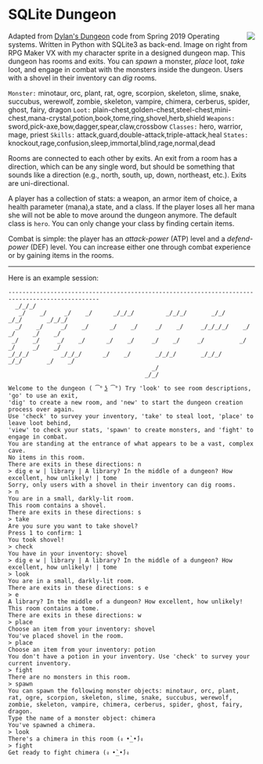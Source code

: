 SQLite Dungeon
==============
<img src="https://66.media.tumblr.com/d471e4f3dee7aca7d07468ae89225edb/tumblr_ppnk1hKli51tk06jno1_540.jpg" align="right"> 
Adapted from <a href="https://github.com/dylanmc/SQLiteDungeon">Dylan's Dungeon</a> code from Spring 2019 Operating systems. 
Written in Python with SQLite3 as back-end. Image on right from RPG Maker VX with my character sprite in a designed dungeon map. This dungeon has rooms and exits. You can <i>spawn</i> a monster, <i>place</i>  loot, <i>take</i>  loot, and engage in combat with the monsters inside the dungeon. Users with a shovel in their inventory can <i>dig</i>  rooms. 

`Monster:` minotaur, orc, plant, rat, ogre, scorpion, skeleton, slime, snake, succubus, werewolf, zombie, skeleton, vampire, chimera, cerberus, spider, ghost, fairy, dragon `Loot:` plain-chest,golden-chest,steel-chest,mini-chest,mana-crystal,potion,book,tome,ring,shovel,herb,shield `Weapons:` sword,pick-axe,bow,dagger,spear,claw,crossbow `Classes:` hero, warrior, mage, priest `Skills:` attack,guard,double-attack,triple-attack,heal `States:` knockout,rage,confusion,sleep,immortal,blind,rage,normal,dead

Rooms are connected to each other by exits. An exit from a room has a
direction, which can be any single word, but should be something that
sounds like a direction (e.g., north, south, up, down, northeast,
etc.). Exits are uni-directional.

A player has a collection of stats: a weapon, an armor item of choice, a health parameter (mana),a state, and a class. If the player
loses all her mana she will not be able to move around the dungeon anymore. The default class is `hero`. You can only change your class
by finding certain items. 

Combat is simple: the player has an *attack-power* (ATP) level and a *defend-power* (DEF) level. You can increase either one through combat experience or by gaining items in the rooms.  

--------

Here is an example session:

```
------------------------------------------------------------------------------------------------
  _/_/_/                                                                                        
   _/    _/     _/    _/      _/_/_/         _/_/_/       _/_/        _/_/       _/_/_/         
  _/    _/     _/    _/      _/    _/     _/    _/     _/_/_/_/    _/    _/     _/    _/        
 _/    _/     _/    _/      _/    _/     _/    _/     _/          _/    _/     _/    _/         
_/_/_/         _/_/_/      _/    _/       _/_/_/       _/_/_/      _/_/       _/    _/          
                                         _/                                                     
                                       _/_/                                                     

Welcome to the dungeon ( ͡° ͜ʖ ͡°) Try 'look' to see room descriptions, 'go' to use an exit,
'dig' to create a new room, and 'new' to start the dungeon creation process over again.
Use 'check' to survey your inventory, 'take' to steal loot, 'place' to leave loot behind,
'view' to check your stats, 'spawn' to create monsters, and 'fight' to engage in combat.
You are standing at the entrance of what appears to be a vast, complex cave.
No items in this room.
There are exits in these directions: n 
> dig e w | library | A library? In the middle of a dungeon? How excellent, how unlikely! | tome
Sorry, only users with a shovel in their inventory can dig rooms.
> n
You are in a small, darkly-lit room.
This room contains a shovel.
There are exits in these directions: s 
> take
Are you sure you want to take shovel?
Press 1 to confirm: 1
You took shovel!
> check
You have in your inventory: shovel 
> dig e w | library | A library? In the middle of a dungeon? How excellent, how unlikely! | tome
> look
You are in a small, darkly-lit room.
There are exits in these directions: s e 
> e
A library? In the middle of a dungeon? How excellent, how unlikely!
This room contains a tome.
There are exits in these directions: w 
> place
Choose an item from your inventory: shovel
You've placed shovel in the room.
> place
Choose an item from your inventory: potion
You don't have a potion in your inventory. Use 'check' to survey your current inventory.
> fight
There are no monsters in this room.
> spawn
You can spawn the following monster objects: minotaur, orc, plant, rat, ogre, scorpion, skeleton, slime, snake, succubus, werewolf, zombie, skeleton, vampire, chimera, cerberus, spider, ghost, fairy, dragon.
Type the name of a monster object: chimera
You've spawned a chimera.
> look
There's a chimera in this room (ง •̀_•́)ง 
> fight
Get ready to fight chimera (ง •̀_•́)ง 
```
